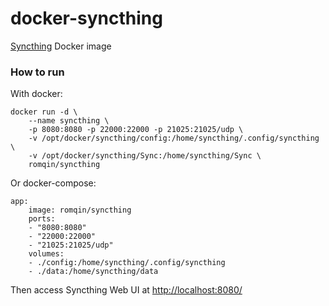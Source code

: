 docker-syncthing
================

[Syncthing](http://syncthing.net/) Docker image

### How to run

With docker:

	docker run -d \
		--name syncthing \
		-p 8080:8080 -p 22000:22000 -p 21025:21025/udp \
		-v /opt/docker/syncthing/config:/home/syncthing/.config/syncthing \
		-v /opt/docker/syncthing/Sync:/home/syncthing/Sync \
		romqin/syncthing


Or docker-compose:
	
	app:
		image: romqin/syncthing
		ports:
		- "8080:8080"
		- "22000:22000"
		- "21025:21025/udp"
		volumes:
		- ./config:/home/syncthing/.config/syncthing
		- ./data:/home/syncthing/data

Then access Syncthing Web UI at [http://localhost:8080/]()
